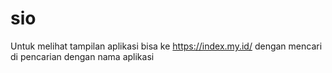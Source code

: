 # sio
Untuk melihat tampilan aplikasi bisa ke https://index.my.id/ dengan mencari di pencarian dengan nama aplikasi
